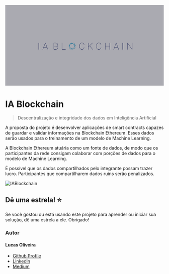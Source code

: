 ![IABlockchain](https://github.com/LucasOliveiraS/ia-blockchain/blob/master/assets/logo3.png)

# IA Blockchain

> Descentralização e integridade dos dados em Inteligência Artificial

A proposta do projeto é desenvolver aplicações de smart contracts capazes de guardar e validar informações na Blockchain Ethereum. Esses dados serão usados para o treinamento de um modelo de Machine Learning.

A Blockchain Ethereum atuária como um fonte de dados, de modo que os participantes da rede consigam colaborar com porções de dados para o modelo de Machine Learning.

É possível que os dados compartilhados pelo integrante possam trazer lucro. Participantes que compartilharem dados ruins serão penalizados.

![IABlockchain](https://github.com/LucasOliveiraS/ia-blockchain/blob/master/assets/diagrama_inicial.png)

## Dê uma estrela! :star:

Se você gostou ou está usando este projeto para aprender ou iniciar sua solução, dê uma estrela a ele. Obrigado!

<h3>Autor</h3>
<h4>Lucas Oliveira</h4>

 <ul>
  <li><a href="https://github.com/LucasOliveiraS">Github Profile</a></li>
  <li><a href="https://www.linkedin.com/in/lucas-oliveira-492723127/">Linkedin</a></li>
  <li><a href="https://medium.com/@lucasoliveiras">Medium</a></li>
</ul>